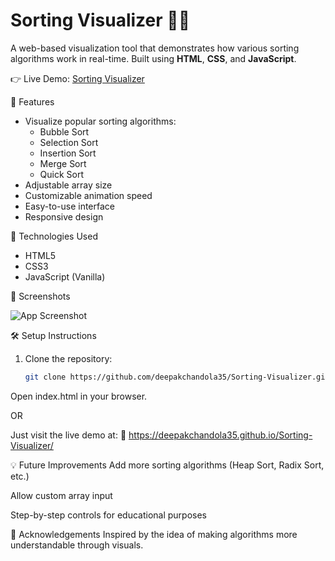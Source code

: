 # Sorting Visualizer 🔢✨

A web-based visualization tool that demonstrates how various sorting algorithms work in real-time. Built using **HTML**, **CSS**, and **JavaScript**.

👉 Live Demo: [Sorting Visualizer](https://deepakchandola35.github.io/Sorting-Visualizer/)

 📌 Features

- Visualize popular sorting algorithms:
  - Bubble Sort
  - Selection Sort
  - Insertion Sort
  - Merge Sort
  - Quick Sort
- Adjustable array size
- Customizable animation speed
- Easy-to-use interface
- Responsive design

🚀 Technologies Used

- HTML5
- CSS3
- JavaScript (Vanilla)

 📸 Screenshots

![App Screenshot](./assets/screenshot.png) 

🛠️ Setup Instructions

1. Clone the repository:
   ```bash
   git clone https://github.com/deepakchandola35/Sorting-Visualizer.git
Open index.html in your browser.

OR

Just visit the live demo at:
🔗 https://deepakchandola35.github.io/Sorting-Visualizer/

💡 Future Improvements
Add more sorting algorithms (Heap Sort, Radix Sort, etc.)

Allow custom array input

Step-by-step controls for educational purposes

🙌 Acknowledgements
Inspired by the idea of making algorithms more understandable through visuals.
